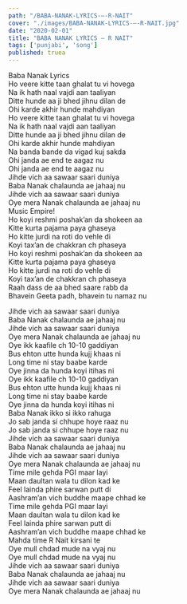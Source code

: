 ```yaml
---
path: "/BABA-NANAK-LYRICS-–-R-NAIT"
cover: "./images/BABA-NANAK-LYRICS-–-R-NAIT.jpg"
date: "2020-02-01"
title: "BABA NANAK LYRICS – R NAIT"
tags: ['punjabi', 'song']
published: truea
---
```

  
Baba Nanak Lyrics  
Ho veere kitte taan ghalat tu vi hovega  
Na ik hath naal vajdi aan taaliyan  
Ditte hunde aa ji bhed jihnu dilan de  
Ohi karde akhir hunde mahdiyan  
Ho veere kitte taan ghalat tu vi hovega  
Na ik hath naal vajdi aan taaliyan  
Ditte hunde aa ji bhed jihnu dilan de  
Ohi karde akhir hunde mahdiyan  
Na banda bande da vigad kuj sakda  
Ohi janda ae end te aagaz nu  
Ohi janda ae end te aagaz nu  
Jihde vich aa sawaar saari duniya  
Baba Nanak chalaunda ae jahaaj nu  
Jihde vich aa sawaar saari duniya  
Oye mera Nanak chalaunda ae jahaaj nu  
Music Empire!  
Ho koyi reshmi poshak’an da shokeen aa  
Kitte kurta pajama paya ghaseya  
Ho kitte jurdi na roti do vehle di  
Koyi tax’an de chakkran ch phaseya  
Ho koyi reshmi poshak’an da shokeen aa  
Kitte kurta pajama paya ghaseya  
Ho kitte jurdi na roti do vehle di  
Koyi tax’an de chakkran ch phaseya  
Raah dass de aa bhed saare rabb da  
Bhavein Geeta padh, bhavein tu namaz nu  
  
  
  
  
  
  
Jihde vich aa sawaar saari duniya  
Baba Nanak chalaunda ae jahaaj nu  
Jihde vich aa sawaar saari duniya  
Oye mera Nanak chalaunda ae jahaaj nu  
Oye ikk kaafile ch 10-10 gaddiyan  
Bus ehton utte hunda kujj khaas ni  
Long time ni stay baabe karde  
Oye jinna da hunda koyi itihas ni  
Oye ikk kaafile ch 10-10 gaddiyan  
Bus ehton utte hunda kujj khaas ni  
Long time ni stay baabe karde  
Oye jinna da hunda koyi itihas ni  
Baba Nanak ikko si ikko rahuga  
Jo sab janda si chhupe hoye raaz nu  
Jo sab janda si chhupe hoye raaz nu  
Jihde vich aa sawaar saari duniya  
Baba Nanak chalaunda ae jahaaj nu  
Jihde vich aa sawaar saari duniya  
Oye mera Nanak chalaunda ae jahaaj nu  
Time mile gehda PGI maar layi  
Maan daultan wala tu dilon kad ke  
Feel lainda phire sarwan putt di  
Aashram’an vich buddhe maape chhad ke  
Time mile gehda PGI maar layi  
Maan daultan wala tu dilon kad ke  
Feel lainda phire sarwan putt di  
Aashram’an vich buddhe maape chhad ke  
Mahda time R Nait kirsani te  
Oye mull chdad mude na vyaj nu  
Oye mull chdad mude na vyaj nu  
Jihde vich aa sawaar saari duniya  
Baba Nanak chalaunda ae jahaaj nu  
Jihde vich aa sawaar saari duniya  
Oye mera Nanak chalaunda ae jahaaj nu  
